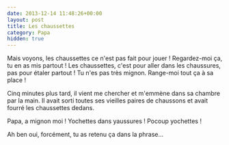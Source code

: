 ```yaml
---
date: 2013-12-14 11:48:26+00:00
layout: post
title: Les chaussettes
category: Papa
hidden: true
---
```


  Mais voyons, les chaussettes ce n'est pas fait pour jouer ! Regardez-moi ça, tu en as mis partout ! Les chaussettes, c'est pour aller dans les chaussures, pas pour étaler partout ! Tu n'es pas très mignon. Range-moi tout ça à sa place !

Cinq minutes plus tard, il vient me chercher et m'emmène dans sa chambre par la main. Il avait sorti toutes ses vieilles paires de chaussons et avait fourré les chaussettes dedans.

  Papa, a mignon moi ! Yochettes dans yaussures ! Pocoup yochettes !

Ah ben oui, forcément, tu as retenu ça dans la phrase...
